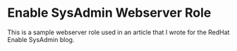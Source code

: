 # Enable SysAdmin Webserver Role

This is a sample webserver role used in an article that I wrote for the RedHat Enable SysAdmin blog.
